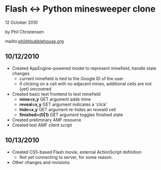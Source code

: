 Flash <-> Python minesweeper clone
==================================

12 October 2010

by Phil Christensen

mailto:phil@bubblehouse.org

10/12/2010
-------------
* Created AppEngine-powered model to represent minefield, handle state changes
    - current minefield is tied to the Google ID of the user
    - if clicking on a cell with no adjacent mines, additional cells are not (yet) uncovered
* Created basic text frontend to test minefield
    - **mine=x,y** GET argument adds mine
    - **reveal=x,y** GET argument indicates a 'click'
    - **hide=x,y** GET argument re-hides an reveald cell
    - **finished=(0|1)** GET argument toggles finished state
* Created preliminary AMF resource
* Created test AMF client script

10/13/2010
----------
* Created CS5-based Flash movie, external ActionScript definition
    - Not yet connecting to server, for some reason.
* Other changes and revisions